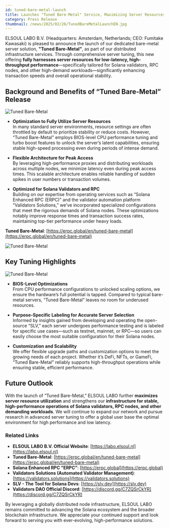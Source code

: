 ```yaml
---
id: tuned-bare-metal-launch
title: Launches "Tuned Bare-Metal" Service, Maximizing Server Resources for Stable High-Speed Solana Validator and RPC Operations
category: Press Release
thumbnail: /news/2025/02/26/TunedBareMetalLaunchEN.jpg
---
```


ELSOUL LABO B.V. (Headquarters: Amsterdam, Netherlands; CEO: Fumitake Kawasaki) is pleased to announce the launch of our dedicated bare-metal server solution, **"Tuned Bare-Metal"**, as part of our distributed infrastructure services. Through comprehensive server tuning, this new offering **fully harnesses server resources for low-latency, high-throughput performance**—specifically tailored for Solana validators, RPC nodes, and other high-demand workloads—significantly enhancing transaction speeds and overall operational stability.

## Background and Benefits of “Tuned Bare-Metal” Release

![Tuned Bare-Metal](/news/2025/02/26/TunedBareMetalEN.jpg)

- **Optimization to Fully Utilize Server Resources**  
  In many standard server environments, resource settings are often throttled by default to prioritize stability or reduce costs. However, “Tuned Bare-Metal” employs BIOS-level CPU performance tuning and turbo boost features to unlock the server’s latent capabilities, ensuring stable high-speed processing even during periods of intense demand.

- **Flexible Architecture for Peak Access**  
  By leveraging high-performance proxies and distributing workloads across multiple nodes, we minimize latency even during peak access times. This scalable architecture enables reliable handling of sudden spikes in user numbers or transaction volumes.

- **Optimized for Solana Validators and RPC**  
  Building on our expertise from operating services such as “Solana Enhanced RPC (ERPC)” and the validator automation platform “Validators Solutions,” we’ve incorporated specialized configurations that meet the rigorous demands of Solana nodes. These optimizations notably improve response times and transaction success rates, maintaining top-tier performance under heavy loads.

**Tuned Bare-Metal**: [https://erpc.global/en/tuned-bare-metal](https://erpc.global/en/tuned-bare-metal)

![Tuned Bare-Metal](/news/2025/02/26/SolanaNodesEN.jpg)

## Key Tuning Highlights

![Tuned Bare-Metal](/news/2025/02/26/FullThrottleEN.jpg)

- **BIOS-Level Optimizations**  
  From CPU performance configurations to unlocked scaling options, we ensure the hardware’s full potential is tapped. Compared to typical bare-metal servers, “Tuned Bare-Metal” leaves no room for underused resources.

- **Purpose-Specific Labeling for Accurate Server Selection**  
  Informed by insights gained from developing and operating the open-source “SLV,” each server undergoes performance testing and is labeled for specific use cases—such as testnet, mainnet, or RPC—so users can easily choose the most suitable configuration for their Solana nodes.

- **Customization and Scalability**  
  We offer flexible upgrade paths and customization options to meet the growing needs of each project. Whether it’s DeFi, NFTs, or GameFi, “Tuned Bare-Metal” reliably supports high-throughput operations while ensuring stable, efficient performance.

## Future Outlook

With the launch of “Tuned Bare-Metal,” ELSOUL LABO further **maximizes server resource utilization** and strengthens our **infrastructure for stable, high-performance operations of Solana validators, RPC nodes, and other demanding workloads**. We will continue to expand our network and pursue research in advanced server tuning to offer a global user base the optimal environment for high performance and low latency.

### Related Links

- **ELSOUL LABO B.V. Official Website**: [https://labo.elsoul.nl](https://labo.elsoul.nl)
- **Tuned Bare-Metal**: [https://erpc.global/en/tuned-bare-metal](https://erpc.global/en/tuned-bare-metal)
- **Solana Enhanced RPC “ERPC”**: [https://erpc.global](https://erpc.global)
- **Validators Solutions (Automated Validator Management)**: [https://validators.solutions](https://validators.solutions)
- **SLV - The Tool for Solana Devs**: [https://slv.dev](https://slv.dev)
- **Validators DAO Official Discord**: [https://discord.gg/C7ZQSrCkYR](https://discord.gg/C7ZQSrCkYR)

By leveraging a globally distributed node infrastructure, ELSOUL LABO remains committed to advancing the Solana ecosystem and the broader blockchain infrastructure. We appreciate your continued support and look forward to serving you with ever-evolving, high-performance solutions.
